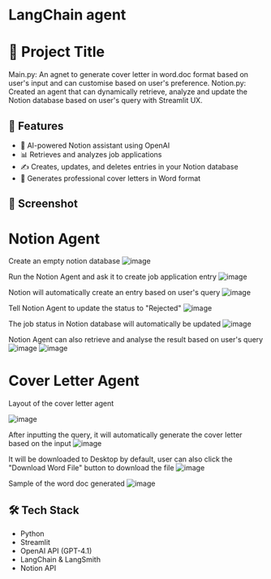 # LangChain agent
# 📘 Project Title

Main.py: An agnet to generate cover letter in word.doc format based on user's input and can customise based on user's preference.
Notion.py: Created an agent that can dynamically retrieve, analyze and update the Notion database based on user's query with Streamlit UX.

## 🚀 Features

- 🤖 AI-powered Notion assistant using OpenAI
- 📊 Retrieves and analyzes job applications
- ✍️ Creates, updates, and deletes entries in your Notion database
- 📁 Generates professional cover letters in Word format

## 📸 Screenshot

# Notion Agent

Create an empty notion database
![image](https://github.com/user-attachments/assets/6908ba55-abcd-4ba2-b267-fec02b113df7)

Run the Notion Agent and ask it to create job application entry
![image](https://github.com/user-attachments/assets/cab1a643-1fab-4414-b97e-f242a427d576)

Notion will automatically create an entry based on user's query
![image](https://github.com/user-attachments/assets/3b2582e6-4f05-4df4-875d-a40d4ff59a46)

Tell Notion Agent to update the status to "Rejected"
![image](https://github.com/user-attachments/assets/bb963eda-1c9a-4bde-a059-2e623167b80c)

The job status in Notion database will automatically be updated
![image](https://github.com/user-attachments/assets/2be89456-9e21-4a1c-9618-fccd8aeb04ce)

Notion  Agent can also retrieve and analyse the result based on user's query
![image](https://github.com/user-attachments/assets/dd621d30-01f9-4833-a1cd-e6c377621f27)
![image](https://github.com/user-attachments/assets/8d8b6207-f2a9-4c1a-833d-80dc7fde8940)



# Cover Letter Agent

Layout of the cover letter agent

![image](https://github.com/user-attachments/assets/0c94d15b-3fdf-4754-9bbc-9fd3e52ef31f)

After inputting the query, it will automatically generate the cover letter based on the input
![image](https://github.com/user-attachments/assets/dad8c654-21e7-49f5-89f6-480ca5299fdc)

It will be downloaded to Desktop by default, user can also click the "Download Word File" button to download the file
![image](https://github.com/user-attachments/assets/a8d41fc9-a07a-4e39-9205-701cfd800a5b)

Sample of the word doc generated
![image](https://github.com/user-attachments/assets/1ea2779c-4809-4305-8bcb-f27c950807a1)



## 🛠️ Tech Stack

- Python
- Streamlit
- OpenAI API (GPT-4.1)
- LangChain & LangSmith
- Notion API
